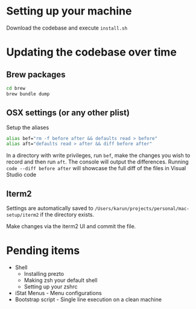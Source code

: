 # Setting up your machine

Download the codebase and execute `install.sh`

# Updating the codebase over time

## Brew packages
```bash
cd brew
brew bundle dump
```

## OSX settings (or any other plist)
Setup the aliases
```bash
alias bef="rm -f before after && defaults read > before"
alias aft="defaults read > after && diff before after"
```

In a directory with write privileges, run `bef`, make the changes you wish to record and then run `aft`. The console will output the differences.
Running `code --diff before after` will showcase the full diff of the files in Visual Studio code

## Iterm2
Settings are automatically saved to `/Users/karun/projects/personal/mac-setup/iterm2` if the directory exists.

Make changes via the iterm2 UI and commit the file.

# Pending items

* Shell
    * Installing prezto
    * Making zsh your default shell
    * Setting up your zshrc
* iStat Menus - Menu configurations
* Bootstrap script - Single line execution on a clean machine
